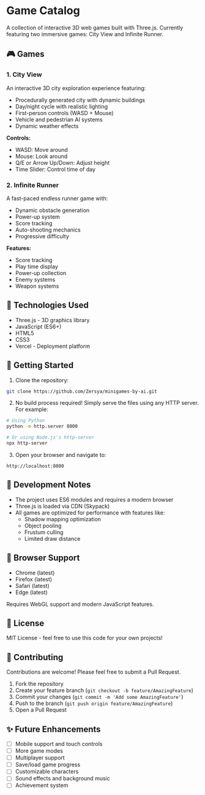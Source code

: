 # Game Catalog

A collection of interactive 3D web games built with Three.js. Currently featuring two immersive games: City View and Infinite Runner.

## 🎮 Games

### 1. City View
An interactive 3D city exploration experience featuring:
- Procedurally generated city with dynamic buildings
- Day/night cycle with realistic lighting
- First-person controls (WASD + Mouse)
- Vehicle and pedestrian AI systems
- Dynamic weather effects

**Controls:**
- WASD: Move around
- Mouse: Look around
- Q/E or Arrow Up/Down: Adjust height
- Time Slider: Control time of day

### 2. Infinite Runner
A fast-paced endless runner game with:
- Dynamic obstacle generation
- Power-up system
- Score tracking
- Auto-shooting mechanics
- Progressive difficulty

**Features:**
- Score tracking
- Play time display
- Power-up collection
- Enemy systems
- Weapon systems

## 🚀 Technologies Used

- Three.js - 3D graphics library
- JavaScript (ES6+)
- HTML5
- CSS3
- Vercel - Deployment platform

## 🚦 Getting Started

1. Clone the repository:
```bash
git clone https://github.com/Zersya/minigames-by-ai.git
```

2. No build process required! Simply serve the files using any HTTP server. For example:
```bash
# Using Python
python -m http.server 8000

# Or using Node.js's http-server
npx http-server
```

3. Open your browser and navigate to:
```
http://localhost:8000
```

## 📝 Development Notes

- The project uses ES6 modules and requires a modern browser
- Three.js is loaded via CDN (Skypack)
- All games are optimized for performance with features like:
  - Shadow mapping optimization
  - Object pooling
  - Frustum culling
  - Limited draw distance

## 🔧 Browser Support

- Chrome (latest)
- Firefox (latest)
- Safari (latest)
- Edge (latest)

Requires WebGL support and modern JavaScript features.

## 📜 License

MIT License - feel free to use this code for your own projects!

## 🤝 Contributing

Contributions are welcome! Please feel free to submit a Pull Request.

1. Fork the repository
2. Create your feature branch (`git checkout -b feature/AmazingFeature`)
3. Commit your changes (`git commit -m 'Add some AmazingFeature'`)
4. Push to the branch (`git push origin feature/AmazingFeature`)
5. Open a Pull Request

## ✨ Future Enhancements

- [ ] Mobile support and touch controls
- [ ] More game modes
- [ ] Multiplayer support
- [ ] Save/load game progress
- [ ] Customizable characters
- [ ] Sound effects and background music
- [ ] Achievement system